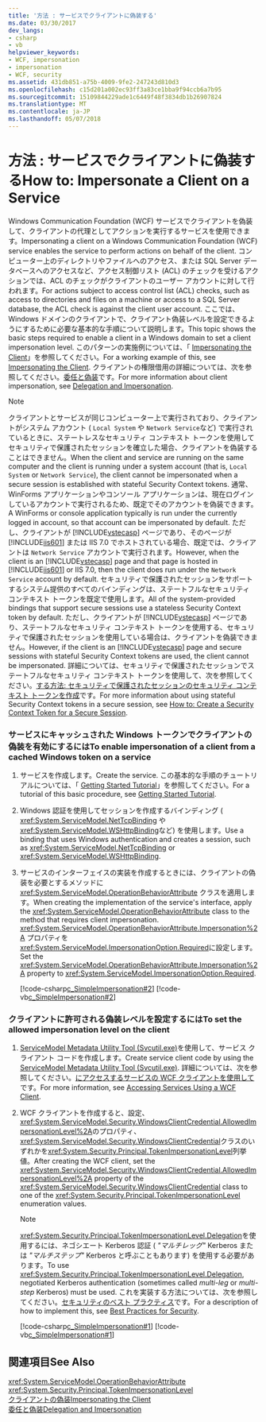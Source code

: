 ```yaml
---
title: '方法 : サービスでクライアントに偽装する'
ms.date: 03/30/2017
dev_langs:
- csharp
- vb
helpviewer_keywords:
- WCF, impersonation
- impersonation
- WCF, security
ms.assetid: 431db851-a75b-4009-9fe2-247243d810d3
ms.openlocfilehash: c15d201a002ec93ff3a83ce1bba9f94ccb6a7b95
ms.sourcegitcommit: 15109844229ade1c6449f48f3834db1b26907824
ms.translationtype: MT
ms.contentlocale: ja-JP
ms.lasthandoff: 05/07/2018
---
```

# <a name="how-to-impersonate-a-client-on-a-service"></a><span data-ttu-id="e9bac-102">方法 : サービスでクライアントに偽装する</span><span class="sxs-lookup"><span data-stu-id="e9bac-102">How to: Impersonate a Client on a Service</span></span>
<span data-ttu-id="e9bac-103">Windows Communication Foundation (WCF) サービスでクライアントを偽装して、クライアントの代理としてアクションを実行するサービスを使用できます。</span><span class="sxs-lookup"><span data-stu-id="e9bac-103">Impersonating a client on a Windows Communication Foundation (WCF) service enables the service to perform actions on behalf of the client.</span></span> <span data-ttu-id="e9bac-104">コンピューター上のディレクトリやファイルへのアクセス、または SQL Server データベースへのアクセスなど、アクセス制御リスト (ACL) のチェックを受けるアクションでは、ACL のチェックがクライアントのユーザー アカウントに対して行われます。</span><span class="sxs-lookup"><span data-stu-id="e9bac-104">For actions subject to access control list (ACL) checks, such as access to directories and files on a machine or access to a SQL Server database, the ACL check is against the client user account.</span></span> <span data-ttu-id="e9bac-105">ここでは、Windows ドメインのクライアントで、クライアント偽装レベルを設定できるようにするために必要な基本的な手順について説明します。</span><span class="sxs-lookup"><span data-stu-id="e9bac-105">This topic shows the basic steps required to enable a client in a Windows domain to set a client impersonation level.</span></span> <span data-ttu-id="e9bac-106">このパターンの実施例については、「 [Impersonating the Client](../../../docs/framework/wcf/samples/impersonating-the-client.md)」を参照してください。</span><span class="sxs-lookup"><span data-stu-id="e9bac-106">For a working example of this, see [Impersonating the Client](../../../docs/framework/wcf/samples/impersonating-the-client.md).</span></span> <span data-ttu-id="e9bac-107">クライアントの権限借用の詳細については、次を参照してください。[委任と偽装](../../../docs/framework/wcf/feature-details/delegation-and-impersonation-with-wcf.md)です。</span><span class="sxs-lookup"><span data-stu-id="e9bac-107">For more information about client impersonation, see [Delegation and Impersonation](../../../docs/framework/wcf/feature-details/delegation-and-impersonation-with-wcf.md).</span></span>  
  
> [!NOTE]
>  <span data-ttu-id="e9bac-108">クライアントとサービスが同じコンピューター上で実行されており、クライアントがシステム アカウント ( `Local System` や `Network Service`など) で実行されているときに、ステートレスなセキュリティ コンテキスト トークンを使用してセキュリティで保護されたセッションを確立した場合、クライアントを偽装することはできません。</span><span class="sxs-lookup"><span data-stu-id="e9bac-108">When the client and service are running on the same computer and the client is running under a system account (that is, `Local System` or `Network Service`), the client cannot be impersonated when a secure session is established with stateful Security Context tokens.</span></span> <span data-ttu-id="e9bac-109">通常、WinForms アプリケーションやコンソール アプリケーションは、現在ログインしているアカウントで実行されるため、既定でそのアカウントを偽装できます。</span><span class="sxs-lookup"><span data-stu-id="e9bac-109">A WinForms or console application typically is run under the currently logged in account, so that account can be impersonated by default.</span></span> <span data-ttu-id="e9bac-110">ただし、クライアントが [!INCLUDE[vstecasp](../../../includes/vstecasp-md.md)] ページであり、そのページが [!INCLUDE[iis601](../../../includes/iis601-md.md)] または IIS 7.0 でホストされている場合、既定では、クライアントは `Network Service` アカウントで実行されます。</span><span class="sxs-lookup"><span data-stu-id="e9bac-110">However, when the client is an [!INCLUDE[vstecasp](../../../includes/vstecasp-md.md)] page and that page is hosted in [!INCLUDE[iis601](../../../includes/iis601-md.md)] or IIS 7.0, then the client does run under the `Network Service` account by default.</span></span> <span data-ttu-id="e9bac-111">セキュリティで保護されたセッションをサポートするシステム提供のすべてのバインディングは、ステートフルなセキュリティ コンテキスト トークンを既定で使用します。</span><span class="sxs-lookup"><span data-stu-id="e9bac-111">All of the system-provided bindings that support secure sessions use a stateless Security Context token by default.</span></span> <span data-ttu-id="e9bac-112">ただし、クライアントが [!INCLUDE[vstecasp](../../../includes/vstecasp-md.md)] ページであり、ステートフルなセキュリティ コンテキスト トークンを使用する、セキュリティで保護されたセッションを使用している場合は、クライアントを偽装できません。</span><span class="sxs-lookup"><span data-stu-id="e9bac-112">However, if the client is an [!INCLUDE[vstecasp](../../../includes/vstecasp-md.md)] page and secure sessions with stateful Security Context tokens are used, the client cannot be impersonated.</span></span> <span data-ttu-id="e9bac-113">詳細については、セキュリティで保護されたセッションでステートフルなセキュリティ コンテキスト トークンを使用して、次を参照してください。[する方法: セキュリティで保護されたセッションのセキュリティ コンテキスト トークンを作成](../../../docs/framework/wcf/feature-details/how-to-create-a-security-context-token-for-a-secure-session.md)です。</span><span class="sxs-lookup"><span data-stu-id="e9bac-113">For more information about using stateful Security Context tokens in a secure session, see [How to: Create a Security Context Token for a Secure Session](../../../docs/framework/wcf/feature-details/how-to-create-a-security-context-token-for-a-secure-session.md).</span></span>  
  
### <a name="to-enable-impersonation-of-a-client-from-a-cached-windows-token-on-a-service"></a><span data-ttu-id="e9bac-114">サービスにキャッシュされた Windows トークンでクライアントの偽装を有効にするには</span><span class="sxs-lookup"><span data-stu-id="e9bac-114">To enable impersonation of a client from a cached Windows token on a service</span></span>  
  
1.  <span data-ttu-id="e9bac-115">サービスを作成します。</span><span class="sxs-lookup"><span data-stu-id="e9bac-115">Create the service.</span></span> <span data-ttu-id="e9bac-116">この基本的な手順のチュートリアルについては、「 [Getting Started Tutorial](../../../docs/framework/wcf/getting-started-tutorial.md)」を参照してください。</span><span class="sxs-lookup"><span data-stu-id="e9bac-116">For a tutorial of this basic procedure, see [Getting Started Tutorial](../../../docs/framework/wcf/getting-started-tutorial.md).</span></span>  
  
2.  <span data-ttu-id="e9bac-117">Windows 認証を使用してセッションを作成するバインディング ( <xref:System.ServiceModel.NetTcpBinding> や <xref:System.ServiceModel.WSHttpBinding>など) を使用します。</span><span class="sxs-lookup"><span data-stu-id="e9bac-117">Use a binding that uses Windows authentication and creates a session, such as <xref:System.ServiceModel.NetTcpBinding> or <xref:System.ServiceModel.WSHttpBinding>.</span></span>  
  
3.  <span data-ttu-id="e9bac-118">サービスのインターフェイスの実装を作成するときには、クライアントの偽装を必要とするメソッドに <xref:System.ServiceModel.OperationBehaviorAttribute> クラスを適用します。</span><span class="sxs-lookup"><span data-stu-id="e9bac-118">When creating the implementation of the service's interface, apply the <xref:System.ServiceModel.OperationBehaviorAttribute> class to the method that requires client impersonation.</span></span> <span data-ttu-id="e9bac-119"><xref:System.ServiceModel.OperationBehaviorAttribute.Impersonation%2A> プロパティを <xref:System.ServiceModel.ImpersonationOption.Required>に設定します。</span><span class="sxs-lookup"><span data-stu-id="e9bac-119">Set the <xref:System.ServiceModel.OperationBehaviorAttribute.Impersonation%2A> property to <xref:System.ServiceModel.ImpersonationOption.Required>.</span></span>  
  
     [!code-csharp[c_SimpleImpersonation#2](../../../samples/snippets/csharp/VS_Snippets_CFX/c_simpleimpersonation/cs/source.cs#2)]
     [!code-vb[c_SimpleImpersonation#2](../../../samples/snippets/visualbasic/VS_Snippets_CFX/c_simpleimpersonation/vb/source.vb#2)]  
  
### <a name="to-set-the-allowed-impersonation-level-on-the-client"></a><span data-ttu-id="e9bac-120">クライアントに許可される偽装レベルを設定するには</span><span class="sxs-lookup"><span data-stu-id="e9bac-120">To set the allowed impersonation level on the client</span></span>  
  
1.  <span data-ttu-id="e9bac-121">[ServiceModel Metadata Utility Tool (Svcutil.exe)](../../../docs/framework/wcf/servicemodel-metadata-utility-tool-svcutil-exe.md)を使用して、サービス クライアント コードを作成します。</span><span class="sxs-lookup"><span data-stu-id="e9bac-121">Create service client code by using the [ServiceModel Metadata Utility Tool (Svcutil.exe)](../../../docs/framework/wcf/servicemodel-metadata-utility-tool-svcutil-exe.md).</span></span> <span data-ttu-id="e9bac-122">詳細については、次を参照してください。[にアクセスするサービスの WCF クライアントを使用して](../../../docs/framework/wcf/accessing-services-using-a-wcf-client.md)です。</span><span class="sxs-lookup"><span data-stu-id="e9bac-122">For more information, see [Accessing Services Using a WCF Client](../../../docs/framework/wcf/accessing-services-using-a-wcf-client.md).</span></span>  
  
2.  <span data-ttu-id="e9bac-123">WCF クライアントを作成すると、設定、<xref:System.ServiceModel.Security.WindowsClientCredential.AllowedImpersonationLevel%2A>のプロパティ、<xref:System.ServiceModel.Security.WindowsClientCredential>クラスのいずれかを<xref:System.Security.Principal.TokenImpersonationLevel>列挙値。</span><span class="sxs-lookup"><span data-stu-id="e9bac-123">After creating the WCF client, set the <xref:System.ServiceModel.Security.WindowsClientCredential.AllowedImpersonationLevel%2A> property of the <xref:System.ServiceModel.Security.WindowsClientCredential> class to one of the <xref:System.Security.Principal.TokenImpersonationLevel> enumeration values.</span></span>  
  
    > [!NOTE]
    >  <span data-ttu-id="e9bac-124"><xref:System.Security.Principal.TokenImpersonationLevel.Delegation>を使用するには、ネゴシエート Kerberos 認証 ( *"マルチレッグ"* Kerberos または *"マルチステップ"* Kerberos と呼ぶこともあります) を使用する必要があります。</span><span class="sxs-lookup"><span data-stu-id="e9bac-124">To use <xref:System.Security.Principal.TokenImpersonationLevel.Delegation>, negotiated Kerberos authentication (sometimes called *multi-leg* or *multi-step* Kerberos) must be used.</span></span> <span data-ttu-id="e9bac-125">これを実装する方法については、次を参照してください。[セキュリティのベスト プラクティス](../../../docs/framework/wcf/feature-details/best-practices-for-security-in-wcf.md)です。</span><span class="sxs-lookup"><span data-stu-id="e9bac-125">For a description of how to implement this, see [Best Practices for Security](../../../docs/framework/wcf/feature-details/best-practices-for-security-in-wcf.md).</span></span>  
  
     [!code-csharp[c_SimpleImpersonation#1](../../../samples/snippets/csharp/VS_Snippets_CFX/c_simpleimpersonation/cs/source.cs#1)]
     [!code-vb[c_SimpleImpersonation#1](../../../samples/snippets/visualbasic/VS_Snippets_CFX/c_simpleimpersonation/vb/source.vb#1)]  
  
## <a name="see-also"></a><span data-ttu-id="e9bac-126">関連項目</span><span class="sxs-lookup"><span data-stu-id="e9bac-126">See Also</span></span>  
 <xref:System.ServiceModel.OperationBehaviorAttribute>  
 <xref:System.Security.Principal.TokenImpersonationLevel>  
 [<span data-ttu-id="e9bac-127">クライアントの偽装</span><span class="sxs-lookup"><span data-stu-id="e9bac-127">Impersonating the Client</span></span>](../../../docs/framework/wcf/samples/impersonating-the-client.md)  
 [<span data-ttu-id="e9bac-128">委任と偽装</span><span class="sxs-lookup"><span data-stu-id="e9bac-128">Delegation and Impersonation</span></span>](../../../docs/framework/wcf/feature-details/delegation-and-impersonation-with-wcf.md)
